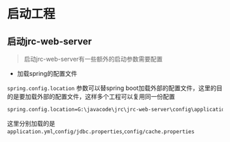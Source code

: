 # 启动工程

## 启动jrc-web-server
> 启动jrc-web-server有一些额外的启动参数需要配置

- 加载spring的配置文件

``spring.config.location`` 参数可以替spring boot加载外部的配置文件，这里的目的是要加载外部的配置文件，这样多个工程可以复用同一份配置
```bash
spring.config.location=G:\javacode\jrc\jrc-web-server\config\application.yml,G:\javacode\jrc\config\jdbc.properties
```

这里分别加载的是``application.yml``,``config/jdbc.properties``,``config/cache.properties``